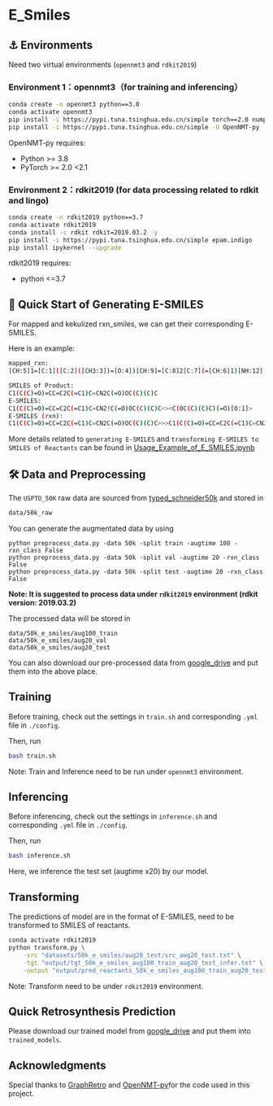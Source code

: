 # E_Smiles

## :anchor: Environments

Need two virtual environments (```opennmt3``` and ```rdkit2019```)

### Environment 1：opennmt3（for training and inferencing）

```bash
conda create -n opennmt3 python==3.8
conda activate opennmt3
pip install -i https://pypi.tuna.tsinghua.edu.cn/simple torch==2.0 numpy transformers pandas tqdm
pip install -i https://pypi.tuna.tsinghua.edu.cn/simple -U OpenNMT-py
```

OpenNMT-py requires:

- Python >= 3.8
- PyTorch >= 2.0 <2.1

### Environment 2：rdkit2019 (for data processing related to rdkit and lingo)

```bash
conda create -n rdkit2019 python==3.7
conda activate rdkit2019
conda install -c rdkit rdkit=2019.03.2 -y
pip install -i https://pypi.tuna.tsinghua.edu.cn/simple epam.indigo
pip install ipykernel --upgrade
```

rdkit2019 requires:

- python <=3.7


## 🚀 Quick Start of Generating E-SMILES

For mapped and kekulized rxn_smiles, we can get their corresponding E-SMILES.

Here is an example:

```bash
mapped_rxn: 
[CH:5]1=[C:1]([C:2]([CH3:3])=[O:4])[CH:9]=[C:8]2[C:7](=[CH:6]1)[NH:12][CH:11]=[CH:10]2.[O:20]([C:21]([O:22][C:23]([CH3:24])([CH3:26])[CH3:25])=[O:27])[C:13](=[O:14])[O:15][C:16]([CH3:17])([CH3:18])[CH3:19]>>[C:1]1([C:2]([CH3:3])=[O:4])=[CH:5][CH:6]=[C:7]2[C:8](=[CH:9]1)[CH:10]=[CH:11][N:12]2[C:13](=[O:14])[O:15][C:16]([CH3:17])([CH3:18])[CH3:19]
```

```bash
SMILES of Product: 
C1(C(C)=O)=CC=C2C(=C1)C=CN2C(=O)OC(C)(C)C
E-SMILES: 
C1(C(C)=O)=CC=C2C(=C1)C=CN2!C(=O)OC(C)(C)C<><C(OC(C)(C)C)(=O)[O:1]>
E-SMILES (rxn): 
C1(C(C)=O)=CC=C2C(=C1)C=CN2C(=O)OC(C)(C)C>>>C1(C(C)=O)=CC=C2C(=C1)C=CN2!C(=O)OC(C)(C)C<><C(OC(C)(C)C)(=O)[O:1]>
```

More details related to ```generating E-SMILES``` and ```transforming E-SMILES to SMILES of Reactants``` can be found in [Usage_Example_of_E_SMILES.ipynb](https://github.com/jiachengxiong/E_Smiles/blob/main/Usage_Example_of_E_SMILES.ipynb)


## 🛠️ Data and Preprocessing

The ```USPTO_50K``` raw data are sourced from [typed_schneider50k](https://github.com/Hanjun-Dai/GLN) and stored in

```bash
data/50k_raw
```

You can generate the augmentated data by using 
```
python preprocess_data.py -data 50k -split train -augtime 100 -rxn_class False
python preprocess_data.py -data 50k -split val -augtime 20 -rxn_class False
python preprocess_data.py -data 50k -split test -augtime 20 -rxn_class False
```
**Note: It is suggested to process data under ```rdkit2019``` environment (rdkit version: 2019.03.2)**

The processed data will be stored in 
```
data/50k_e_smiles/aug100_train
data/50k_e_smiles/aug20_val
data/50k_e_smiles/aug20_test
```

You can also download our pre-processed data from [google_drive](https://drive.google.com/drive/folders/1a6NL5apcP_7isY3HccLjkSsjJGwp_FwD?usp=sharing) and put them into the above place.

## Training
Before training, check out the settings in ```train.sh``` and corresponding ```.yml``` file in ```./config```.

Then, run
```bash
bash train.sh
```
Note: Train and Inference need to be run under ```opennmt3``` environment.

## Inferencing
Before inferencing, check out the settings in ```inference.sh``` and corresponding ```.yml``` file in ```./config```.

Then, run
```bash
bash inference.sh
```
Here, we inference the test set (augtime x20) by our model.

## Transforming
The predictions of model are in the format of E-SMILES, need to be transformed to SMILES of reactants.

```bash
conda activate rdkit2019
python transform.py \
    -src "datasets/50k_e_smiles/aug20_test/src_aug20_test.txt" \
    -tgt "output/tgt_50k_e_smiles_aug100_train_aug20_test_infer.txt" \
    -output "output/pred_reactants_50k_e_smiles_aug100_train_aug20_test_infer.txt"
```
Note: Transform need to be under ```rdkit2019``` environment.

## Quick Retrosynthesis Prediction
Please download our trained model from [google_drive](https://drive.google.com/drive/folders/1a6NL5apcP_7isY3HccLjkSsjJGwp_FwD?usp=sharing) and put them into `trained_models`.


## Acknowledgments
Special thanks to [GraphRetro](https://github.com/vsomnath/graphretro) and [OpenNMT-py](https://github.com/OpenNMT/OpenNMT-py)for the code used in this project.

